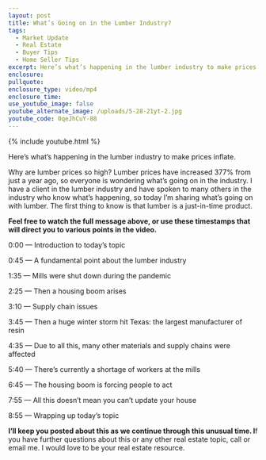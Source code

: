 ```yaml
---
layout: post
title: What’s Going on in the Lumber Industry?
tags:
  - Market Update
  - Real Estate
  - Buyer Tips
  - Home Seller Tips
excerpt: Here’s what’s happening in the lumber industry to make prices inflate.
enclosure:
pullquote:
enclosure_type: video/mp4
enclosure_time:
use_youtube_image: false
youtube_alternate_image: /uploads/5-28-21yt-2.jpg
youtube_code: 0qeJhCuY-88
---
```

{% include youtube.html %}

Here’s what’s happening in the lumber industry to make prices inflate.

Why are lumber prices so high? Lumber prices have increased 377% from just a year ago, so everyone is wondering what’s going on in the industry. I have a client in the lumber industry and have spoken to many others in the industry who know what’s happening, so today I’m sharing what’s going on with lumber. The first thing to know is that lumber is a just-in-time product.

**Feel free to watch the full message above, or use these timestamps that will direct you to various points in the video.**

0:00 — Introduction to today’s topic

0:45 — A fundamental point about the lumber industry

1:35 — Mills were shut down during the pandemic

2:25 — Then a housing boom arises

3:10 — Supply chain issues

3:45 — Then a huge winter storm hit Texas: the largest manufacturer of resin

4:35 — Due to all this, many other materials and supply chains were affected

5:40 — There’s currently a shortage of workers at the mills

6:45 — The housing boom is forcing people to act

7:55 — All this doesn’t mean you can’t update your house

8:55 — Wrapping up today’s topic

**I’ll keep you posted about this as we continue through this unusual time. I**f you have further questions about this or any other real estate topic, call or email me. I would love to be your real estate resource.
